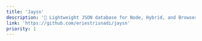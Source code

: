 ```yaml
---
title: 'Jaysn'
description: '💾 Lightweight JSON database for Node, Hybrid, and Browser. Powered by Immutable and Superstruct.'
link: 'https://github.com/eriestrisnadi/jaysn'
priority: 1
---
```

